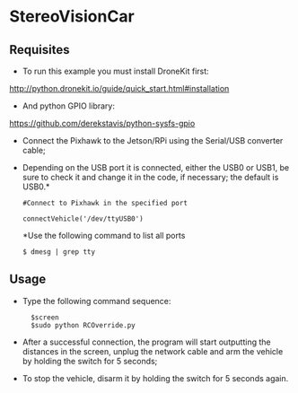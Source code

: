 # StereoVisionCar

## Requisites

  - To run this example you must install DroneKit first:
  
  http://python.dronekit.io/guide/quick_start.html#installation
  
  - And python GPIO library:
  
  https://github.com/derekstavis/python-sysfs-gpio

  - Connect the Pixhawk to the Jetson/RPi using the Serial/USB converter cable;

  - Depending on the USB port it is connected, either the USB0 or USB1, be sure to check it and change it in the code, if necessary; the default is USB0.*
 
		#Connect to Pixhawk in the specified port

		connectVehicle('/dev/ttyUSB0')
		
	*Use the following command to list all ports
	
		$ dmesg | grep tty
      
## Usage

- Type the following command sequence:

		$screen
		$sudo python RCOverride.py

- After a successful connection, the program will start outputting the distances in the screen, unplug the network cable and arm the vehicle by holding the switch for 5 seconds;

- To stop the vehicle, disarm it by holding the switch for 5 seconds again.


  
  
  
